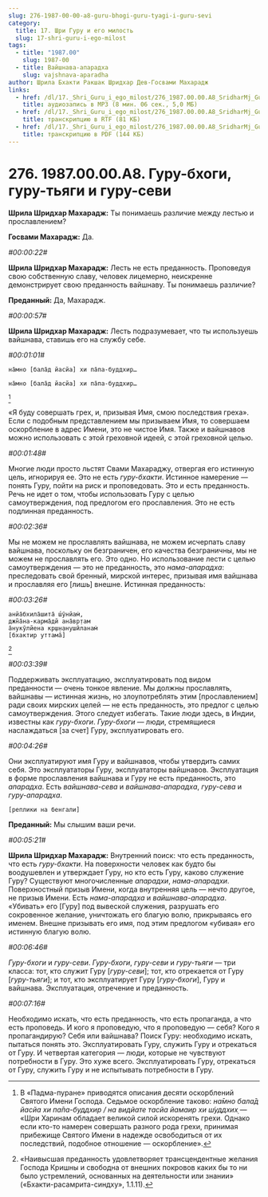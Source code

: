 ```yaml
---
slug: 276-1987-00-00-a8-guru-bhogi-guru-tyagi-i-guru-sevi
category:
  title: 17. Шри Гуру и его милость
  slug: 17-shri-guru-i-ego-milost
tags:
  - title: "1987.00"
    slug: 1987-00
  - title: Вайшнава-апарадха
    slug: vajshnava-aparadha
author: Шрила Бхакти Ракшак Шридхар Дев-Госвами Махарадж
links:
  - href: /dl/17._Shri_Guru_i_ego_milost/276_1987.00.00.A8_SridharMj_Guru-bhogi_guru-tyagi_i_guru-sevi.mp3
    title: аудиозапись в MP3 (8 мин. 06 сек., 5,0 МБ)
  - href: /dl/17._Shri_Guru_i_ego_milost/276_1987.00.00.A8_SridharMj_Guru-bhogi_guru-tyagi_i_guru-sevi.rtf
    title: транскрипцию в RTF (81 КБ)
  - href: /dl/17._Shri_Guru_i_ego_milost/276_1987.00.00.A8_SridharMj_Guru-bhogi_guru-tyagi_i_guru-sevi.pdf
    title: транскрипцию в PDF (144 КБ)
---
```


# 276. 1987.00.00.A8. Гуру-бхоги, гуру-тьяги и гуру-севи

**Шрила Шридхар Махарадж:** Ты понимаешь различие между лестью и прославлением?

**Госвами Махарадж:** Да.

*#00:00:22#*

**Шрила Шридхар Махарадж:** Лесть не есть преданность. Проповедуя свою собственную славу, человек лицемерно, неискренне демонстрирует свою преданность вайшнаву. Ты понимаешь различие?

**Преданный:** Да, Махарадж.

*#00:00:57#*

**Шрила Шридхар Махарадж:** Лесть подразумевает, что ты используешь вайшнава, ставишь его на службу себе.

*#00:01:01#*

    на̄мно [бала̄д йасйа] хи па̄па-буддхир…

    на̄мно [бала̄д йасйа] хи па̄па-буддхир…
[^_ftn1]

«Я буду совершать грех, и, призывая Имя, смою последствия греха». Если с подобным представлением мы призываем Имя, то совершаем оскорбление в адрес Имени, это не чистое Имя. Также и вайшнавов можно использовать с этой греховной идеей, с этой греховной целью.

*#00:01:48#*

Многие люди просто льстят Свами Махараджу, отвергая его истинную цель, игнорируя ее. Это не есть *гуру-бхакти*. Истинное намерение — понять Гуру, пойти на риск и проповедовать. Это и есть преданность. Речь не идет о том, чтобы использовать Гуру с целью самоутверждения, под предлогом его прославления. Это не есть подлинная преданность.

*#00:02:36#*

Мы не можем не прославлять вайшнава, не можем исчерпать славу вайшнава, поскольку он безграничен, его качества безграничны, мы не можем не прославлять его. Это одно. Но использование лести с целью самоутверждения — это не преданность, это *нама-апарадха*: преследовать свой бренный, мирской интерес, призывая имя вайшнава и прославляя его [лишь] внешне. Истинная преданность:

*#00:03:26#*

    анйа̄бхила̄шита̄ ш́ӯнйам̇,
    джн̃а̄на-карма̄дй ана̄вр̣там
    а̄нукӯлйена кр̣ш̣н̣анушӣланам̇
    [бхактир уттама̄]
[^_ftn2]

*#00:03:39#*

Поддерживать эксплуатацию, эксплуатировать под видом преданности — очень тонкое явление. Мы должны прославлять, вайшнавы — истинная жизнь, но злоупотреблять этим [прославлением] ради своих мирских целей — не есть преданность, это предлог с целью самоутверждения. Этого следует избегать. Такие люди здесь, в Индии, известны как *гуру-бхоги*. *Гуру-бхоги* — люди, стремящиеся наслаждаться [за счет] Гуру, эксплуатировать его.

*#00:04:26#*

Они эксплуатируют имя Гуру и вайшнавов, чтобы утвердить самих себя. Это эксплуататоры Гуру, эксплуататоры вайшнавов. Эксплуатация в форме прославления вайшнава и Гуру не есть преданность, это *апарадха*. Есть *вайшнава-сева* и *вайшнава-апарадха*, *гуру-сева* и *гуру-апарадха*.

    [реплики на бенгали]

**Преданный:** Мы слышим ваши речи.

*#00:05:21#*

**Шрила Шридхар Махарадж:** Внутренний поиск: что есть преданность, что есть *гуру-бхакти*. На поверхности человек как будто бы воодушевлен и утверждает Гуру, но кто есть Гуру, каково служение Гуру? Существуют многочисленные *апарадхи*, *нама-апарадхи*. Поверхностный призыв Имени, когда внутренняя цель — нечто другое, не призыв Имени. Есть *нама-апарадха* и *вайшнава-апарадха*. «Убивать» его [Гуру] под вывеской служения, разрушать его сокровенное желание, уничтожать его благую волю, прикрываясь его именем. Внешне призывать его имя, под этим предлогом «убивая» его истинную благую волю.

*#00:06:46#*

*Гуру-бхоги* и *гуру-севи*. *Гуру-бхоги*, *гуру-севи* и *гуру-тьяги* — три класса: тот, кто служит Гуру [*гуру-севи*]; тот, кто отрекается от Гуру [*гуру-тьяги*]; и тот, кто эксплуатирует Гуру [*гуру-бхоги*], Гуру и вайшнава. Эксплуатация, отречение и преданность.

*#00:07:16#*

Необходимо искать, что есть преданность, что есть пропаганда, а что есть проповедь. И кого я проповедую, что я проповедую — себя? Кого я пропагандирую? Себя или вайшнава? Поиск Гуру: необходимо искать, пытаться понять это. Эксплуатировать Гуру, служить Гуру и отрекаться от Гуру. И четвертая категория — люди, которые не чувствуют потребности в Гуру. Это хуже всего. Эксплуатировать Гуру, отрекаться от Гуру, служить Гуру и не испытывать потребности в Гуру.



[^_ftn1]: В «Падма-пуране» приводятся описания десяти оскорблений Святого Имени Господа. Седьмое оскорбление таково: *на̄мно бала̄д йасйа хи па̄па-буддхир / на видйате тасйа йамаир хи ш́уддхих̣* — «Шри Харинам обладает великой силой искоренять грехи. Однако если кто-то намерен совершать разного рода грехи, принимая прибежище Святого Имени в надежде освободиться от их последствий, подобное отношение — оскорбление».

[^_ftn2]: «Наивысшая преданность удовлетворяет трансцендентные желания Господа Кришны и свободна от внешних покровов каких бы то ни было устремлений, основанных на деятельности или знании» («Бхакти-расамрита-синдху», 1.1.11).


